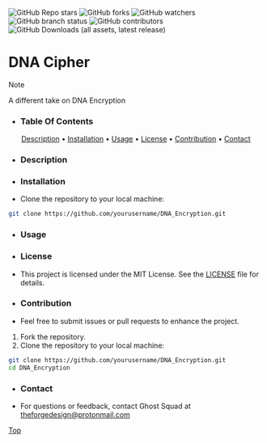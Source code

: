 ![GitHub Repo stars](https://img.shields.io/github/stars/BHQST/DNA_Encryption)
![GitHub forks](https://img.shields.io/github/forks/BHQST/DNA_Encryption)
![GitHub watchers](https://img.shields.io/github/watchers/BHQST/DNA_Encryption)
![GitHub branch status](https://img.shields.io/github/checks-status/BHQST/DNA_Encryption/main)
![GitHub contributors](https://img.shields.io/github/:metricBHQST/DNA_Encryption)
![GitHub Downloads (all assets, latest release)](https://img.shields.io/github/:variant/BHQST/DNA_Encryption/latest/total)




# DNA Cipher
 > [!NOTE]
 > A different take on DNA Encryption 

 - ### Table Of Contents
<p align="center">
  <a href="#Description">Description</a> •
  <a href="#Installation">Installation</a> • 
 <a
 href="#Usage">Usage</a> •
  <a href="#License">License</a> •
  <a href="#Contribution">Contribution</a> •
<a href="#Contact">Contact</a>
</p>


 - ### Description

 - ### Installation 
  - Clone the repository to your local machine:

```bash
git clone https://github.com/yourusername/DNA_Encryption.git
```

 - ### Usage

 - ### License

  - This project is licensed under the MIT License. See the [LICENSE](LINCENSE) file for details.

 - ### Contribution
  - Feel free to submit issues or pull requests to enhance the project.

  1. Fork the repository.
  2. Clone the repository to your local machine:
```bash
git clone https://github.com/yourusername/DNA_Encryption.git
cd DNA_Encryption 
```

 - ### Contact
  - For questions or feedback, contact Ghost Squad at theforgedesign@protonmail.com

[Top](#Table-Of-Contents)
